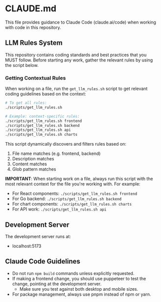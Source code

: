 # CLAUDE.md

This file provides guidance to Claude Code (claude.ai/code) when working with code in this repository.

## LLM Rules System

This repository contains coding standards and best practices that you MUST follow. Before starting any work, gather the relevant rules by using the script below.

### Getting Contextual Rules

When working on a file, run the `get_llm_rules.sh` script to get relevant coding guidelines based on the context:

```bash
# To get all rules:
./scripts/get_llm_rules.sh

# Example: context-specific rules:
./scripts/get_llm_rules.sh frontend
./scripts/get_llm_rules.sh backend
./scripts/get_llm_rules.sh api
./scripts/get_llm_rules.sh charts
```

This script dynamically discovers and filters rules based on:
1. File name matches (e.g. frontend, backend)
2. Description matches
3. Content matches
4. Glob pattern matches

**IMPORTANT**: When starting work on a file, always run this script with the most relevant context for the file you're working with. For example:
- For React components: `./scripts/get_llm_rules.sh frontend`
- For Go backend: `./scripts/get_llm_rules.sh backend`
- For chart components: `./scripts/get_llm_rules.sh charts`
- For API work: `./scripts/get_llm_rules.sh api`

## Development Server
The development server runs at:
- localhost:5173

## Claude Code Guidelines
- Do not run `npm build` commands unless explicitly requested. 
- If making a frontend change, you should use puppeteer to test the change, pointing at the development server.
  - Make sure you test against both desktop and mobile sizes.
- For package management, always use pnpm instead of npm or yarn.